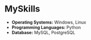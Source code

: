 # MySkills
- **Operating Systems:** Windows, Linux 
- **Programming Languages:** Python 
- **Database:** MySQL, PostgreSQL 
